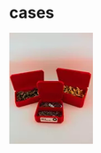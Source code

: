 # cases

[![alt text](2024-11-14_b7f171f322d79.webp)](https://makerworld.com/en/models/786443?from=search#profileId-724175)





